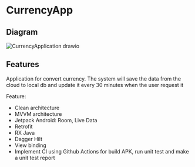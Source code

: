 # CurrencyApp

## Diagram
![CurrencyApplication drawio](https://user-images.githubusercontent.com/3623363/209786539-6671ede9-77fb-41b7-a9ba-ed3019e89a4e.png)

## Features
Application for convert currency. The system will save the data from the cloud to local db and update it every 30 minutes when the user request it

Feature:
- Clean architecture
- MVVM architecture
- Jetpack Android: Room, Live Data
- Retrofit 
- RX Java
- Dagger Hilt
- View binding
- Implement CI using Github Actions for build APK, run unit test and make a unit test report
